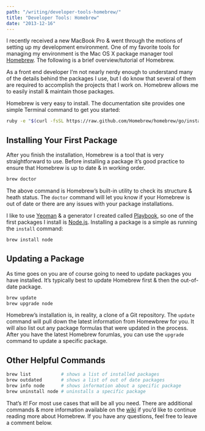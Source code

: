 ```yaml
---
path: "/writing/developer-tools-homebrew/"
title: "Developer Tools: Homebrew"
date: "2013-12-16"
---
```


I recently received a new MacBook Pro &amp; went through the motions of setting up my development environment. One of my favorite tools for managing my environment is the Mac OS X package manager tool [Homebrew](http://brew.sh/). The following is a brief overview/tutorial of Homebrew.

As a front end developer I&rsquo;m not nearly nerdy enough to understand many of the details behind the packages I use, but I do know that several of them are required to accomplish the projects that I work on. Homebrew allows me to easily install &amp; maintain those packages.

Homebrew is very easy to install. The documentation site provides one simple Terminal command to get you started:

```bash
ruby -e "$(curl -fsSL https://raw.github.com/Homebrew/homebrew/go/install)"
```

## Installing Your First Package

After you finish the installation, Homebrew is a tool that is very straightforward to use. Before installing a package it&rsquo;s good practice to ensure that Homebrew is up to date &amp; in working order.

```bash
brew doctor
```

The above command is Homebrew&rsquo;s built-in utility to check its structure &amp; heath status. The `doctor` command will let you know if your Homebrew is out of date or there are any issues with your package installations.

I like to use [Yeoman](http://yeoman.io/) &amp; a generator I created called [Playbook](https://github.com/centresource/generator-playbook), so one of the first packages I install is [Node.js](http://nodejs.org/). Installing a package is a simple as running the `install` command:

```bash
brew install node
```

## Updating a Package

As time goes on you are of course going to need to update packages you have installed. It&rsquo;s typically best to update Homebrew first &amp; then the out-of-date package.

```bash
brew update
brew upgrade node
```

Homebrew&rsquo;s installation is, in reality, a clone of a Git repository. The `update` command will pull down the latest information from Homewbrew for you. It will also list out any package formulas that were updated in the process. After you have the latest Homebrew forumlas, you can use the `upgrade` command to update a specific package.

## Other Helpful Commands

```bash
brew list           # shows a list of installed packages
brew outdated       # shows a list of out of date packages
brew info node      # shows information about a specific package
brew uninstall node # uninstalls a specific package
```

That&rsquo;s it! For most use cases that will be all you need. There are additional commands &amp; more information available on the [wiki](https://github.com/Homebrew/homebrew/wiki) if you&rsquo;d like to continue reading more about Homebrew. If you have any questions, feel free to leave a comment below.
